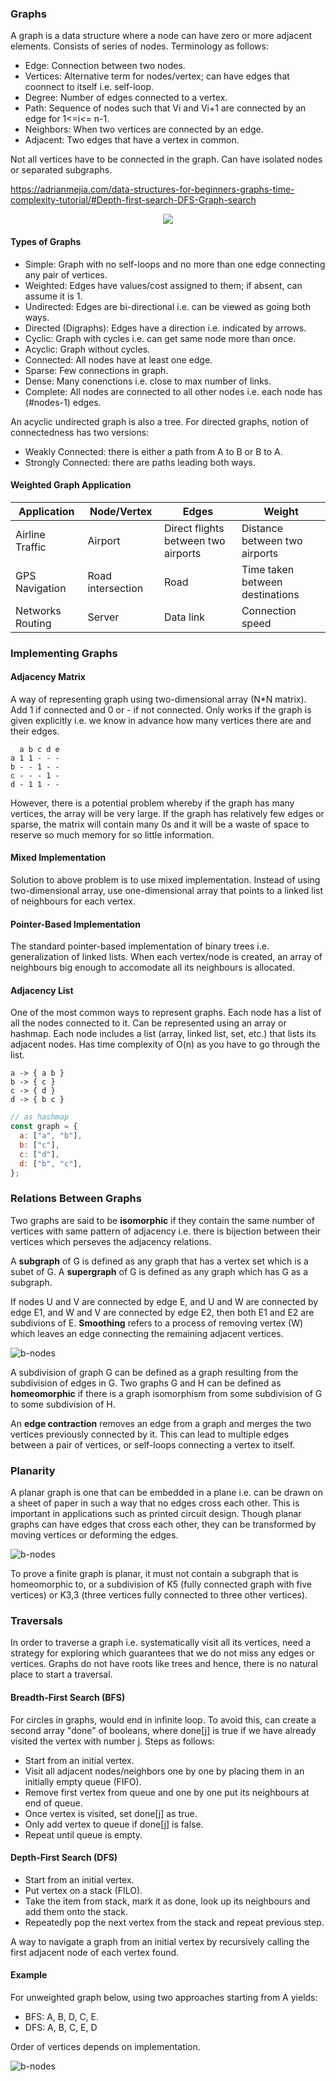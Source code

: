 ### Graphs

A graph is a data structure where a node can have zero or more adjacent elements. Consists of series of nodes. Terminology as follows:

- Edge: Connection between two nodes.
- Vertices: Alternative term for nodes/vertex; can have edges that coonnect to itself i.e. self-loop.
- Degree: Number of edges connected to a vertex.
- Path: Sequence of nodes such that Vi and Vi+1 are connected by an edge for 1<=i<= n-1.
- Neighbors: When two vertices are connected by an edge.
- Adjacent: Two edges that have a vertex in common.

Not all vertices have to be connected in the graph. Can have isolated nodes or separated subgraphs.

https://adrianmejia.com/data-structures-for-beginners-graphs-time-complexity-tutorial/#Depth-first-search-DFS-Graph-search

<p align="center">
<img src="../../images/graphs.PNG">
</p>

#### Types of Graphs

- Simple: Graph with no self-loops and no more than one edge connecting any pair of vertices.
- Weighted: Edges have values/cost assigned to them; if absent, can assume it is 1.
- Undirected: Edges are bi-directional i.e. can be viewed as going both ways.
- Directed (Digraphs): Edges have a direction i.e. indicated by arrows.
- Cyclic: Graph with cycles i.e. can get same node more than once.
- Acyclic: Graph without cycles.
- Connected: All nodes have at least one edge.
- Sparse: Few connections in graph.
- Dense: Many conenctions i.e. close to max number of links.
- Complete: All nodes are connected to all other nodes i.e. each node has (#nodes-1) edges.

An acyclic undirected graph is also a tree. For directed graphs, notion of connectedness has two versions:

- Weakly Connected: there is either a path from A to B or B to A.
- Strongly Connected: there are paths leading both ways.

#### Weighted Graph Application

| Application      | Node/Vertex       | Edges                               | Weight                          |
| ---------------- | ----------------- | ----------------------------------- | ------------------------------- |
| Airline Traffic  | Airport           | Direct flights between two airports | Distance between two airports   |
| GPS Navigation   | Road intersection | Road                                | Time taken between destinations |
| Networks Routing | Server            | Data link                           | Connection speed                |

### Implementing Graphs

#### Adjacency Matrix

A way of representing graph using two-dimensional array (N\*N matrix). Add 1 if connected and 0 or - if not connected. Only works if the graph is given explicitly i.e. we know in advance how many vertices there are and their edges.

```
  a b c d e
a 1 1 - - -
b - - 1 - -
c - - - 1 -
d - 1 1 - -
```

However, there is a potential problem whereby if the graph has many vertices, the array will be very large. If the graph has relatively few edges or sparse, the matrix will contain many 0s and it will be a waste of space to reserve so much memory for so little information.

#### Mixed Implementation

Solution to above problem is to use mixed implementation. Instead of using two-dimensional array, use one-dimensional array that points to a linked list of neighbours for each vertex.

#### Pointer-Based Implementation

The standard pointer-based implementation of binary trees i.e. generalization of linked lists. When each vertex/node is created, an array of neighbours big enough to accomodate all its neighbours is allocated.

#### Adjacency List

One of the most common ways to represent graphs. Each node has a list of all the nodes connected to it. Can be represented using an array or hashmap. Each node includes a list (array, linked list, set, etc.) that lists its adjacent nodes. Has time complexity of O(n) as you have to go through the list.

```
a -> { a b }
b -> { c }
c -> { d }
d -> { b c }
```

```js
// as hashmap
const graph = {
  a: ["a", "b"],
  b: ["c"],
  c: ["d"],
  d: ["b", "c"],
};
```

### Relations Between Graphs

Two graphs are said to be **isomorphic** if they contain the same number of vertices with same pattern of adjacency i.e. there is bijection between their vertices which perseves the adjacency relations.

A **subgraph** of G is defined as any graph that has a vertex set which is a subet of G. A **supergraph** of G is defined as any graph which has G as a subgraph.

If nodes U and V are connected by edge E, and U and W are connected by edge E1, and W and V are connected by edge E2, then both E1 and E2 are subdivions of E. **Smoothing** refers to a process of removing vertex (W) which leaves an edge connecting the remaining adjacent vertices.

![b-nodes](../../images/subdivision.PNG)

A subdivision of graph G can be defined as a graph resulting from the subdivision of edges in G. Two graphs G and H can be defined as **homeomorphic** if there is a graph isomorphism from some subdivision of G to some subdivision of H.

An **edge contraction** removes an edge from a graph and merges the two vertices previously connected by it. This can lead to multiple edges between a pair of vertices, or self-loops connecting a vertex to itself.

### Planarity

A planar graph is one that can be embedded in a plane i.e. can be drawn on a sheet of paper in such a way that no edges cross each other. This is important in applications such as printed circuit design. Though planar graphs can have edges that cross each other, they can be transformed by moving vertices or deforming the edges.

![b-nodes](../../images/planar.PNG)

To prove a finite graph is planar, it must not contain a subgraph that is homeomorphic to, or a subdivision of K5 (fully connected graph with five vertices) or K3,3 (three vertices fully connected to three other vertices).

### Traversals

In order to traverse a graph i.e. systematically visit all its vertices, need a strategy for exploring which guarantees that we do not miss any edges or vertices. Graphs do not have roots like trees and hence, there is no natural place to start a traversal.

#### Breadth-First Search (BFS)

For circles in graphs, would end in infinite loop. To avoid this, can create a second array "done" of booleans, where done[j] is true if we have already visited the vertex with number j. Steps as follows:

- Start from an initial vertex.
- Visit all adjacent nodes/neighbors one by one by placing them in an initially empty queue (FIFO).
- Remove first vertex from queue and one by one put its neighbours at end of queue.
- Once vertex is visited, set done[j] as true.
- Only add vertex to queue if done[j] is false.
- Repeat until queue is empty.

#### Depth-First Search (DFS)

- Start from an initial vertex.
- Put vertex on a stack (FILO).
- Take the item from stack, mark it as done, look up its neighbours and add them onto the stack.
- Repeatedly pop the next vertex from the stack and repeat previous step.

A way to navigate a graph from an initial vertex by recursively calling the first adjacent node of each vertex found.

#### Example

For unweighted graph below, using two approaches starting from A yields:

- BFS: A, B, D, C, E.
- DFS: A, B, C, E, D

Order of vertices depends on implementation.

![b-nodes](../../images/unweighted-graph.PNG)
